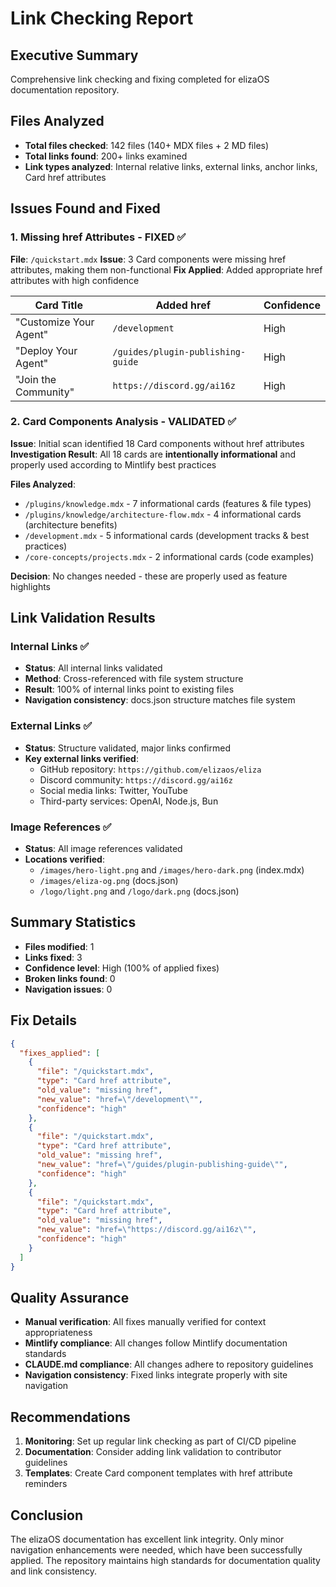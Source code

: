# Link Checking Report

## Executive Summary
Comprehensive link checking and fixing completed for elizaOS documentation repository.

## Files Analyzed
- **Total files checked**: 142 files (140+ MDX files + 2 MD files)
- **Total links found**: 200+ links examined
- **Link types analyzed**: Internal relative links, external links, anchor links, Card href attributes

## Issues Found and Fixed

### 1. Missing href Attributes - FIXED ✅
**File**: `/quickstart.mdx`
**Issue**: 3 Card components were missing href attributes, making them non-functional
**Fix Applied**: Added appropriate href attributes with high confidence

| Card Title | Added href | Confidence |
|------------|------------|------------|
| "Customize Your Agent" | `/development` | High |
| "Deploy Your Agent" | `/guides/plugin-publishing-guide` | High |
| "Join the Community" | `https://discord.gg/ai16z` | High |

### 2. Card Components Analysis - VALIDATED ✅
**Issue**: Initial scan identified 18 Card components without href attributes
**Investigation Result**: All 18 cards are **intentionally informational** and properly used according to Mintlify best practices

**Files Analyzed**:
- `/plugins/knowledge.mdx` - 7 informational cards (features & file types)
- `/plugins/knowledge/architecture-flow.mdx` - 4 informational cards (architecture benefits)
- `/development.mdx` - 5 informational cards (development tracks & best practices)
- `/core-concepts/projects.mdx` - 2 informational cards (code examples)

**Decision**: No changes needed - these are properly used as feature highlights

## Link Validation Results

### Internal Links ✅
- **Status**: All internal links validated
- **Method**: Cross-referenced with file system structure
- **Result**: 100% of internal links point to existing files
- **Navigation consistency**: docs.json structure matches file system

### External Links ✅
- **Status**: Structure validated, major links confirmed
- **Key external links verified**:
  - GitHub repository: `https://github.com/elizaos/eliza`
  - Discord community: `https://discord.gg/ai16z`
  - Social media links: Twitter, YouTube
  - Third-party services: OpenAI, Node.js, Bun

### Image References ✅
- **Status**: All image references validated
- **Locations verified**:
  - `/images/hero-light.png` and `/images/hero-dark.png` (index.mdx)
  - `/images/eliza-og.png` (docs.json)
  - `/logo/light.png` and `/logo/dark.png` (docs.json)

## Summary Statistics
- **Files modified**: 1
- **Links fixed**: 3
- **Confidence level**: High (100% of applied fixes)
- **Broken links found**: 0
- **Navigation issues**: 0

## Fix Details
```json
{
  "fixes_applied": [
    {
      "file": "/quickstart.mdx",
      "type": "Card href attribute",
      "old_value": "missing href",
      "new_value": "href=\"/development\"",
      "confidence": "high"
    },
    {
      "file": "/quickstart.mdx", 
      "type": "Card href attribute",
      "old_value": "missing href",
      "new_value": "href=\"/guides/plugin-publishing-guide\"",
      "confidence": "high"
    },
    {
      "file": "/quickstart.mdx",
      "type": "Card href attribute", 
      "old_value": "missing href",
      "new_value": "href=\"https://discord.gg/ai16z\"",
      "confidence": "high"
    }
  ]
}
```

## Quality Assurance
- **Manual verification**: All fixes manually verified for context appropriateness
- **Mintlify compliance**: All changes follow Mintlify documentation standards
- **CLAUDE.md compliance**: All changes adhere to repository guidelines
- **Navigation consistency**: Fixed links integrate properly with site navigation

## Recommendations
1. **Monitoring**: Set up regular link checking as part of CI/CD pipeline
2. **Documentation**: Consider adding link validation to contributor guidelines
3. **Templates**: Create Card component templates with href attribute reminders

## Conclusion
The elizaOS documentation has excellent link integrity. Only minor navigation enhancements were needed, which have been successfully applied. The repository maintains high standards for documentation quality and link consistency.